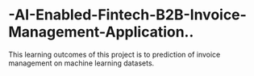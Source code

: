# -AI-Enabled-Fintech-B2B-Invoice-Management-Application..
This learning outcomes of this project is to prediction of invoice management on machine learning datasets. 
